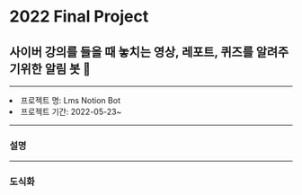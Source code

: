 # 2022 Final Project
## 사이버 강의를 들을 때 놓치는 영상, 레포트, 퀴즈를 알려주기위한 알림 봇 🤖

***

<li>프로젝트 명: Lms Notion Bot
<li>프로젝트 기간: 2022-05-23~

***
  
### 설명
  
***
  
### 도식화
